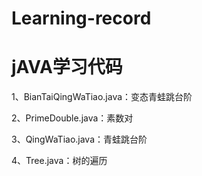 # Learning-record

# jAVA学习代码 #

1、BianTaiQingWaTiao.java：变态青蛙跳台阶

2、PrimeDouble.java：素数对

3、QingWaTiao.java：青蛙跳台阶

4、Tree.java：树的遍历
